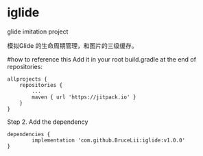 # iglide
glide imitation project

模拟Glide 的生命周期管理，和图片的三级缓存。

#how to  reference this
Add it in your root build.gradle at the end of repositories:

	allprojects {
		repositories {
			...
			maven { url 'https://jitpack.io' }
		}
	}
Step 2. Add the dependency

	dependencies {
	        implementation 'com.github.BruceLii:iglide:v1.0.0'
	}
